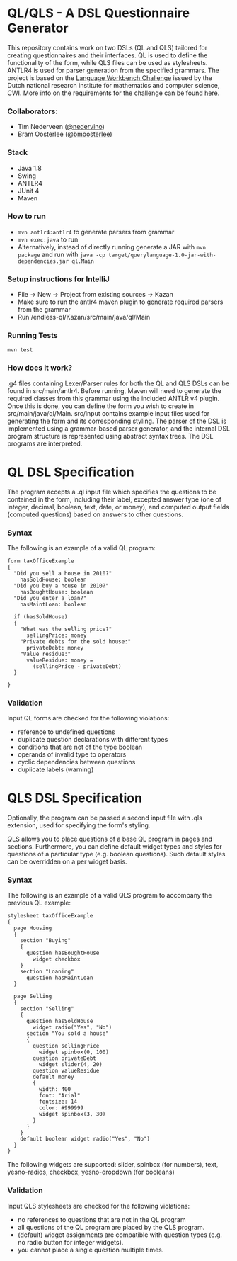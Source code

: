 # QL/QLS - A DSL Questionnaire Generator
This repository contains work on two DSLs (QL and QLS) tailored for creating questionnaires and their interfaces. QL is used to define the functionality of the form, while QLS files can be used as stylesheets. ANTLR4 is used for parser generation from the specified grammars.
The project is based on the [Language Workbench Challenge](https://homepages.cwi.nl/~storm/publications/lwc13paper.pdf) issued by the Dutch national research institute for mathematics and computer science, CWI. More info on the requirements for the challenge can be found [here](https://github.com/software-engineering-amsterdam/software-construction/blob/master/2017-2018/QL.pdf).



### Collaborators:
* Tim Nederveen ([@nedervino](mailto:tim.nederveen@hotmail.com))
* Bram Oosterlee ([@bmoosterlee](mailto:bram.oosterlee@student.uva.nl))

### Stack
* Java 1.8
* Swing
* ANTLR4
* JUnit 4
* Maven

### How to run
* ```mvn antlr4:antlr4``` to generate parsers from grammar
* ```mvn exec:java``` to run
* Alternatively, instead of directly running generate a JAR with ```mvn package``` and run with ```java -cp target/querylanguage-1.0-jar-with-dependencies.jar ql.Main``` 

### Setup instructions for IntelliJ
* File -> New -> Project from existing sources -> Kazan
* Make sure to run the antlr4 maven plugin to generate required parsers from the grammar
* Run /endless-ql/Kazan/src/main/java/ql/Main

### Running Tests
```mvn test```

### How does it work?
.g4 files containing Lexer/Parser rules for both the QL and QLS DSLs can be found in src/main/antlr4. Before running, Maven will need to generate the required classes from this grammar using the included ANTLR v4 plugin.
Once this is done, you can define the form you wish to create in src/main/java/ql/Main. src/input contains example input files used for generating the form and its corresponding styling.
The parser of the DSL is implemented using a grammar-based parser generator, and the internal DSL program structure is represented using abstract syntax trees. The DSL programs are interpreted.

# QL DSL Specification
The program accepts a .ql input file which specifies the questions to be contained in the form, including their label, excepted answer type (one of integer, decimal, boolean, text, date, or money),
and computed output fields (computed questions) based on answers to other questions.  

### Syntax
The following is an example of a valid QL program:
```
form taxOfficeExample
{ 
  "Did you sell a house in 2010?"
    hasSoldHouse: boolean
  "Did you buy a house in 2010?"
    hasBoughtHouse: boolean
  "Did you enter a loan?"
    hasMaintLoan: boolean
    
  if (hasSoldHouse)
  {
    "What was the selling price?"
      sellingPrice: money
    "Private debts for the sold house:"
      privateDebt: money
    "Value residue:"
      valueResidue: money = 
        (sellingPrice - privateDebt)
  }
  
}
```

### Validation
Input QL forms are checked for the following violations:
   * reference to undefined questions
   * duplicate question declarations with different types
   * conditions that are not of the type boolean
   * operands of invalid type to operators
   * cyclic dependencies between questions
   * duplicate labels (warning)


# QLS DSL Specification

Optionally, the program can be passed a second input file with .qls extension, used for specifying the form's styling. 

QLS allows you to place questions of a base QL program in pages and sections. Furthermore, you can define default 
widget types and styles for questions of a particular type (e.g. boolean questions). Such default styles can be overridden on a per widget basis.

### Syntax
The following is an example of a valid QLS program to accompany the previous QL example:
```
stylesheet taxOfficeExample 
{
  page Housing
  {
    section "Buying"
    {
      question hasBoughtHouse  
        widget checkbox 
    }
    section "Loaning"  
      question hasMaintLoan
  }

  page Selling
  { 
    section "Selling"
    {
      question hasSoldHouse
        widget radio("Yes", "No") 
      section "You sold a house"
      {
        question sellingPrice
          widget spinbox(0, 100)
        question privateDebt
          widget slider(4, 20)
        question valueResidue
        default money
        {
          width: 400
          font: "Arial" 
          fontsize: 14
          color: #999999
          widget spinbox(3, 30)
        }        
      }
    }
    default boolean widget radio("Yes", "No")
  }  
}
```

The following widgets are supported: slider, spinbox (for numbers), text, yesno-radios, checkbox, yesno-dropdown (for booleans)

### Validation

Input QLS stylesheets are checked for the following violations:

  * no references to questions that are not in the QL program
  * all questions of the QL program are placed by the QLS program.
  * (default) widget assignments are compatible with question types (e.g. no radio button for integer widgets).
  * you cannot place a single question multiple times.




